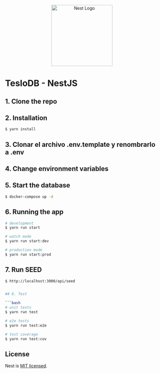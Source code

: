 <p align="center">
  <a href="http://nestjs.com/" target="blank"><img src="https://nestjs.com/img/logo-small.svg" width="200" alt="Nest Logo" /></a>
</p>

[circleci-image]: https://img.shields.io/circleci/build/github/nestjs/nest/master?token=abc123def456
[circleci-url]: https://circleci.com/gh/nestjs/nest

# TesloDB - NestJS

## 1. Clone the repo

## 2. Installation

```bash
$ yarn install
```

## 3. Clonar el archivo .env.template y renombrarlo a .env

## 4. Change environment variables


## 5. Start the database
```bash
$ docker-compose up -d
```


## 6. Running the app

```bash
# development
$ yarn run start

# watch mode
$ yarn run start:dev

# production mode
$ yarn run start:prod
```

## 7. Run SEED
```bash
$ http://localhost:3000/api/seed


## 8. Test

```bash
# unit tests
$ yarn run test

# e2e tests
$ yarn run test:e2e

# test coverage
$ yarn run test:cov
```

## License

Nest is [MIT licensed](LICENSE).
